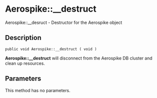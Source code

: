 
# Aerospike::__destruct

Aerospike::__desruct - Destructor for the Aerospike object

## Description

```
public void Aerospike::__destruct ( void )
```

**Aerospike::__destruct** will disconnect from the Aerospike DB cluster and
clean up resources.

## Parameters

This method has no parameters.

